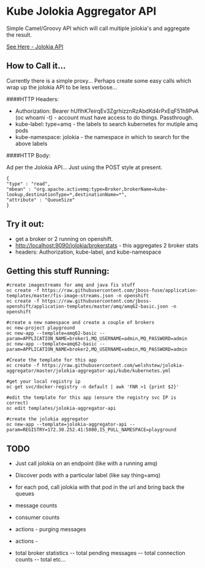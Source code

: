# Kube Jolokia Aggregator API

Simple Camel/Groovy API which will call multiple jolokia's and aggregate the result.

[See Here - Jolokia API](https://jolokia.org/reference/html/protocol.html)

## How to Call it...

Currently there is a simple proxy...  Perhaps create some easy calls which wrap up the jolokia API to be less verbose...


####HTTP Headers:

- Authorization: Bearer hUfIhK7eirqEv3ZgrhizznRzAbdKd4rPxEqF51h9PvA  (oc whoami -t) - account must have access to do things.  Passthrough.
- kube-label: type=amq        - the labels to search kubernetes for mutiple amq pods
- kube-namespace: jolokia     - the namespace in which to search for the above labels

####HTTP Body:

Ad per the Jolokia API...  Just using the POST style at present.

```
{
"type" : "read",
"mbean" : "org.apache.activemq:type=Broker,brokerName=kube-lookup,destinationType=*,destinationName=*",
"attribute" : "QueueSize"
}
```

## Try it out:

- get a broker or 2 running on openshift.
- [http://localhost:9090/jolokia/brokerstats](http://localhost:9090/jolokia/brokerstats) - this aggregates 2 broker stats
- headers: Authorization, kube-label, and kube-namespace

## Getting this stuff Running:

```
#create imagestreams for amq and java fis stuff 
oc create -f https://raw.githubusercontent.com/jboss-fuse/application-templates/master/fis-image-streams.json -n openshift
oc create -f https://raw.githubusercontent.com/jboss-openshift/application-templates/master/amq/amq62-basic.json -n openshift

#create a new namespace and create a couple of brokers
oc new-project playground
oc new-app --template=amq62-basic --param=APPLICATION_NAME=broker1,MQ_USERNAME=admin,MQ_PASSWORD=admin
oc new-app --template=amq62-basic --param=APPLICATION_NAME=broker2,MQ_USERNAME=admin,MQ_PASSWORD=admin

#Create the template for this app
oc create -f https://raw.githubusercontent.com/welshstew/jolokia-aggregator/master/jolokia-aggregator-api/kube/kubernetes.yml

#get your local registry ip
oc get svc/docker-registry -n default | awk 'FNR >1 {print $2}'

#edit the template for this app (ensure the registry svc IP is correct)
oc edit templates/jolokia-aggregator-api

#create the jolokia aggregator
oc new-app --template=jolokia-aggregator-api --param=REGISTRY=172.30.252.41:5000,IS_PULL_NAMESPACE=playground
```


## TODO

- Just call jolokia on an endpoint (like with a running amq)
- Discover pods with a particular label (like say thing=amq)
- for each pod, call jolokia with that pod in the url and bring back the queues


- message counts
- consumer counts
- actions - purging messages
- actions - 
- total broker statistics
-- total pending messages
-- total connection counts
-- total etc...